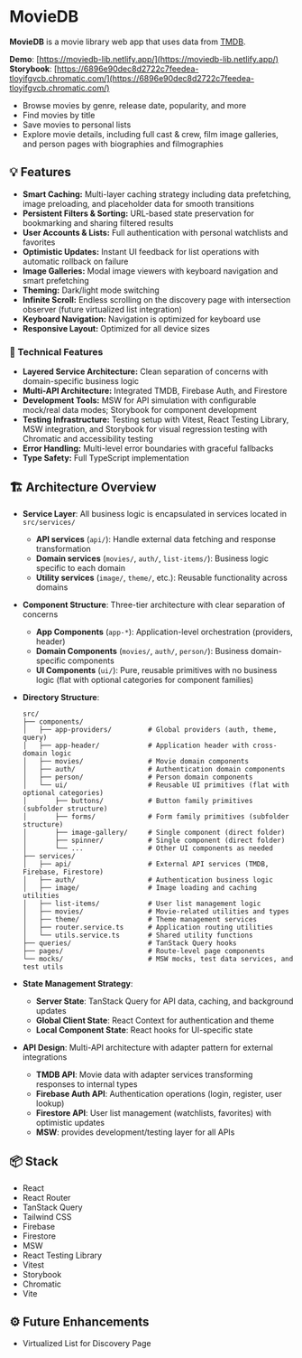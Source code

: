# MovieDB

**MovieDB** is a movie library web app that uses data from [TMDB](https://developer.themoviedb.org/docs/getting-started).

**Demo**: [https://moviedb-lib.netlify.app/](https://moviedb-lib.netlify.app/)  
**Storybook**: [https://6896e90dec8d2722c7feedea-tloyifgvcb.chromatic.com/](https://6896e90dec8d2722c7feedea-tloyifgvcb.chromatic.com/)

- Browse movies by genre, release date, popularity, and more
- Find movies by title
- Save movies to personal lists
- Explore movie details, including full cast & crew, film image galleries, and person pages with biographies and filmographies

## 💡 Features

- **Smart Caching:** Multi-layer caching strategy including data prefetching, image preloading, and placeholder data for smooth transitions
- **Persistent Filters & Sorting:** URL-based state preservation for bookmarking and sharing filtered results
- **User Accounts & Lists:** Full authentication with personal watchlists and favorites
- **Optimistic Updates:** Instant UI feedback for list operations with automatic rollback on failure
- **Image Galleries:** Modal image viewers with keyboard navigation and smart prefetching
- **Theming:** Dark/light mode switching
- **Infinite Scroll:** Endless scrolling on the discovery page with intersection observer (future virtualized list integration)
- **Keyboard Navigation:** Navigation is optimized for keyboard use
- **Responsive Layout:** Optimized for all device sizes

### 🔧 Technical Features

- **Layered Service Architecture:** Clean separation of concerns with domain-specific business logic
- **Multi-API Architecture:** Integrated TMDB, Firebase Auth, and Firestore
- **Development Tools:** MSW for API simulation with configurable mock/real data modes; Storybook for component development
- **Testing Infrastructure:** Testing setup with Vitest, React Testing Library, MSW integration, and Storybook for visual regression testing with Chromatic and accessibility testing
- **Error Handling:** Multi-level error boundaries with graceful fallbacks
- **Type Safety:** Full TypeScript implementation

## 🏗️ Architecture Overview

- **Service Layer**: All business logic is encapsulated in services located in `src/services/`

  - **API services** (`api/`): Handle external data fetching and response transformation
  - **Domain services** (`movies/`, `auth/`, `list-items/`): Business logic specific to each domain
  - **Utility services** (`image/`, `theme/`, etc.): Reusable functionality across domains

- **Component Structure**: Three-tier architecture with clear separation of concerns

  - **App Components** (`app-*`): Application-level orchestration (providers, header)
  - **Domain Components** (`movies/`, `auth/`, `person/`): Business domain-specific components
  - **UI Components** (`ui/`): Pure, reusable primitives with no business logic (flat with optional categories for component families)

- **Directory Structure**:

  ```
  src/
  ├── components/
  │   ├── app-providers/         # Global providers (auth, theme, query)
  │   ├── app-header/            # Application header with cross-domain logic
  │   ├── movies/                # Movie domain components
  │   ├── auth/                  # Authentication domain components
  │   ├── person/                # Person domain components
  │   └── ui/                    # Reusable UI primitives (flat with optional categories)
  │       ├── buttons/           # Button family primitives (subfolder structure)
  │       ├── forms/             # Form family primitives (subfolder structure)
  │       ├── image-gallery/     # Single component (direct folder)
  │       ├── spinner/           # Single component (direct folder)
  │       └── ...                # Other UI components as needed
  ├── services/
  │   ├── api/                   # External API services (TMDB, Firebase, Firestore)
  │   ├── auth/                  # Authentication business logic
  │   ├── image/                 # Image loading and caching utilities
  │   ├── list-items/            # User list management logic
  │   ├── movies/                # Movie-related utilities and types
  │   ├── theme/                 # Theme management services
  │   ├── router.service.ts      # Application routing utilities
  │   └── utils.service.ts       # Shared utility functions
  ├── queries/                   # TanStack Query hooks
  ├── pages/                     # Route-level page components
  └── mocks/                     # MSW mocks, test data services, and test utils
  ```

- **State Management Strategy**:

  - **Server State**: TanStack Query for API data, caching, and background updates
  - **Global Client State**: React Context for authentication and theme
  - **Local Component State**: React hooks for UI-specific state

- **API Design**: Multi-API architecture with adapter pattern for external integrations

  - **TMDB API**: Movie data with adapter services transforming responses to internal types
  - **Firebase Auth API**: Authentication operations (login, register, user lookup)
  - **Firestore API**: User list management (watchlists, favorites) with optimistic updates
  - **MSW**: provides development/testing layer for all APIs

## 📦 Stack

- React
- React Router
- TanStack Query
- Tailwind CSS
- Firebase
- Firestore
- MSW
- React Testing Library
- Vitest
- Storybook
- Chromatic
- Vite

## ⚙️ Future Enhancements

- Virtualized List for Discovery Page
